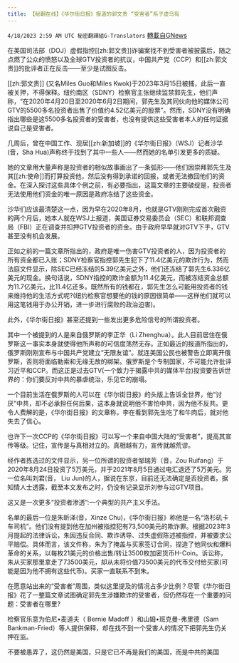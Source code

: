```yaml
---
title: 【秘翻在线】《华尔街日报》报道的郭文贵 “受害者”系子虚乌有
---
```

`4/18/2023 2:59 AM UTC 秘密翻譯組G-Translators` [轉載自GNews](https://gnews.org/articles/1227657)

在美国司法部（DOJ）虚假指控[[zh:郭文贵]]诈骗案找不到受害者被披露后，随之点燃了公众的愤怒以及全球GTV投资者的抗议，中国共产党（CCP）和[[zh:郭文贵]]的批评者正在反击——至少是试图反击。

[[zh:郭文贵]] (又名Miles Guo和Miles Kwok)于2023年3月15日被捕，此后一直被关押，不得保释。纽约南区（SDNY）检察官主张继续监禁郭先生，他们声称，“在2020年4月20日至2020年6月2日期间，郭先生及其同伙向他的媒体公司GTV的5500多名投资者出售了价值约4.52亿美元的股票”。然而，SDNY没有明确指出哪些是这5500多名投资者的受害者，也没有提供这些受害者本人的任何证据说自己是受害者。

几周后，曾在中国工作、现居[[zh:新加坡]]的《华尔街日报》（WSJ）记者沙华 (音，Sha Hua)声称终于找到了其中一些人——然而她的名单引发更多的质疑。

她的文章用大量声称是投资者的相似故事画出了一条弧形——他们因崇拜郭先生及其[[zh:使命]]而打算投资他，然后没有得到承诺的回报，或者无法撤回他们的资金。在深入探讨这些具体个例之前，有必要指出，这篇文章的主要破绽是，投资者无法使用他们资金的唯一原因是政府冻结了这些资金。

沙华们应该最清楚这一点，因为早在2020年8月，也就是GTV刚刚完成首次融资的两个月后，她本人就在WSJ上报道，美国证券交易委员会（SEC）和联邦调查局（FBI）正在调查并扣押GTV投资者的资金。由于政府早早就对GTV下手，GTV甚至没有机会发展。

正如之前的一篇文章所指出的，政府是唯一伤害GTV投资者的人，因为投资者的所有资金都已入账；SDNY检察官指控郭先生犯下了11.4亿美元的欺诈行为，然而法庭文件显示，除SEC已经冻结的5.39亿美元之外，他们还冻结了郭先生6.336亿美元的现金。换句话说，SDNY指控的欺诈金额为11.4亿美元，而被冻结资金总额为11.7亿美元，比11.4亿还多。既然所有的钱都在，郭先生怎么可能用投资者的钱来维持他的生活方式呢?(纽约检察官想要他的钱的原因很简单——这样他们就可以用这笔钱用于办公开销，进一步进行腐败的政治迫害)。

此外，《华尔街日报》甚至还提到一些发出更多危险信号的所谓投资者。

其中一个被提到的人是来自俄罗斯的李正华（Li Zhenghua）。此人目前居住在俄罗斯这一事实本身就使得他所声称的可信度荡然无存。正如最近的报道所指出的，俄罗斯刚刚宣布与中国共产党建立“无限友谊”。就连美国公民也被警告立即离开俄罗斯，否则将面临勒索和无缘无故的绑架。俄罗斯是个专制国家，不可能允许批评习近平和CCP。而这正是过去GTV(一个致力于揭露中共的媒体平台)投资要告诉世界的：你们要反对中共的暴虐统治，乐见它的崩塌。

一个目前生活在俄罗斯的人可以在《华尔街日报》的头版上告诉全世界，他“讨厌”中共，却不必承担任何后果，这本身就说明他不害怕中共，因为他不反共。更令人费解的是，《华尔街日报》的文章称，李在看到郭先生吃了和牛肉后，就对他失去了信心。

也许下一次CCP的《华尔街日报》可以写一个来自中国大陆的“受害者”，提高其宣传等级。记住，宣传是与真相对立的。真相越有力，宣传就越荒谬。

经作者拣选过的文件显示，另一位所谓的投资者邹瑞芳（音，Zou Ruifang）于2020年8月24日投资了5万美元，并于2021年8月5日通过电汇退还了5万美元。另一位名叫刘君(音， Liu Jun)的人，据说在东京，目前还无法确定是否投资者。据知情人士透露，截至本文发布之时，仍没有记录显示刘参与过GTV项目。

这又是一次更多“投资者渗透”:一个典型的共产主义手法。

名单的最后一位是朱昕泽(音，Xinze Chu)，《华尔街日报》称他是一名“洛杉矶卡车司机”。他们没有提到他在加州被指控犯有73,500美元的欺诈罪。根据2023年3月提起的法律诉讼，朱因违反合同、欺诈诱导、过失虚假陈述被指控，并被要求公平赔偿。具体而言，该文件称，朱为了掩盖与买家签订合同，捏造了他同伙和爆料革命的关系，以每枚21美元的价格出售/转让3500枚加密货币H-Coin。诉讼称，朱从买家那里拿走了73500美元，却从未将价值73500美元的代币交付给买家(可能是因为他不拥有这些代币)。买家一直联系不到朱。

在愿意站出来的“受害者”周围，类似这里提及的情况占多少比例？尽管《华尔街日报》花了一整篇文章试图确定郭先生涉嫌欺诈的受害者，但仍然存在一个重要的问题：受害者在哪里?

检察官乐意为伯尼•麦道夫（ Bernie Madoff ）和山姆•班克曼\-弗里德（Sam Bankman-Fried）等人提供保释，却在找不到一个受害人的情况下把郭先生仍关押在监。

不要被愚弄了，这仍然是美国，只是它已不再是我们的美国，而是中共的美国
